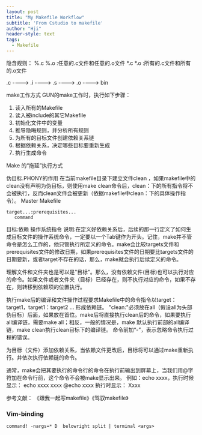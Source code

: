 ```yaml
---
layout: post
title: "My Makefile Workflow"
subtitle: 'From Cstudio to makefile'
author: "Hji"
header-style: text
tags:
  - Makefile
---
```


隐含规则：
%.c %.o :任意的.c文件和任意的.o文件
*.c *.o :所有的.c文件和所有的.o文件

.c ----> .i ----> .s ----> .o ----> bin



make工作方式
GUN的make工作时，执行如下步骤：
1. 读入所有的Makefile
2. 读入被include的其它Makefile
3. 初始化文件中的变量
4. 推导隐晦规则，并分析所有规则
5. 为所有的目标文件创建依赖关系链
6. 根据依赖关系，决定哪些目标要重新生成
7. 执行生成命令

Make 的“拖延”执行方式

伪目标.PHONY的作用
在当前makefile目录下建立文件clean ，如果makefile中的clean没有声明为伪目标，则使用make clean命令后，clean：下的所有指令将不会被执行，反而clean文件会被更新（依据makefile中clean：下的具体操作指令）。
Master Makefile
```make
target...:prerequisites...
   command
 ```
目标:依赖
   操作系统指令
说明:在定义好依赖关系后，后续的那一行定义了如何生成目标文件的操作系统命令，一定要以一个Tab键作为开头。记住，make并不管命令是怎么工作的，他只管执行所定义的命令。make会比较targets文件和prerequisites文件的修改日期，如果prerequisites文件的日期要比targets文件的日期要新，或者target不存在的话，那么，make就会执行后续定义的命令。

理解文件和文件夹也是可以是"目标"。那么，没有依赖文件(目标)也可以执行对应的命令。如果文件或者文件夹（目标）已经存在，则不执行对应的命令，如果不存在，则转移到依赖项的位置执行。

执行make后的编译和文件操作过程要求Makefile中的命令指令以target：target1，target1：target2 … 形成依赖链。
"clean:"必须放在all（假设all为头部伪目标）后面，如果放在首位。make后将直接执行clean后的命令，如果要执行all编译链，需要make all；相反，一般的情况是，make 默认执行前部的all编译链，make clean执行clean目标下的编译链。
命令前加“-”，表示忽略命令执行过程的错误。

为目标（文件）添加依赖关系，当依赖文件更改后，目标将可以通过make重新执行。并依次执行依赖链的命令。

通常，make会把其要执行的命令行的命令在执行前输出到屏幕上，当我们用@字符加在命令行前，这个命令不会被make显示出来。
例如：echo xxxx，执行时候显示：
echo xxxx
xxxx
@echo xxxx 执行时显示：
Xxxx

参考文献：
 《跟我一起写makefile》《驾驭makefile》


### Vim-binding



```vim
command! -nargs=* D  belowright split | terminal <args>
```
















